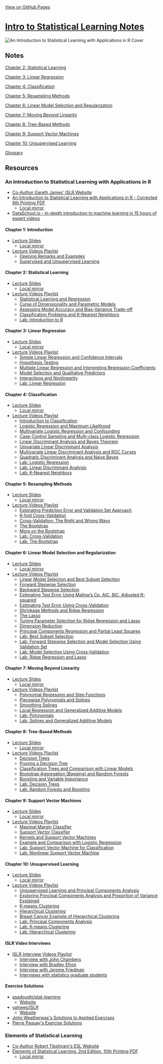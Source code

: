 [View on GitHub Pages][github-pages-site]

# [Intro to Statistical Learning Notes][home]

![An Introduction to Statistical Learning with Applications in R Cover][islr-cover]

## Notes

[Chapter 2: Statistical Learning][chapter-02-statistical-learning]

[Chapter 3: Linear Regression][chapter-03-linear-regression]

[Chapter 4: Classification][chapter-04-classification]

[Chapter 5: Resampling Methods][chapter-05-resampling-methods]

[Chapter 6: Linear Model Selection and Regularization][chapter-06-linear-model-selection-and-regularization]

[Chapter 7: Moving Beyond Linearity][chapter-07-moving-beyond-linearity]

[Chapter 8: Tree-Based Methods][chapter-08-tree-based-methods]

[Chapter 9: Support Vector Machines][chapter-09-support-vector-machines]

[Chapter 10: Unsupervised Learning][chapter-10-unsupervised-learning]

[Glossary][glossary]

## Resources

### An Introduction to Statistical Learning with Applications in R

- [Co-Author Gareth James' ISLR Website][gareth-james-usc-islr-site]
- [An Introduction to Statistical Learning with Applications in R - Corrected 6th Printing PDF][introduction-to-statistical-learning-6th-printing-pdf-remote]
  - [Local mirror][introduction-to-statistical-learning-6th-printing-pdf-local]
- [DataSchool.io - In-depth introduction to machine learning in 15 hours of expert videos][data-school-islr]

#### Chapter 1: Introduction

- [Lecture Slides][islr-chapter-1-slides]
  - [Local mirror][islr-chapter-1-slides-local]
- [Lecture Videos Playlist][islr-chapter-1-playlist]
  - [Opening Remarks and Examples][islr-chapter-1-video-1]
  - [Supervised and Unsupervised Learning][islr-chapter-1-video-2]

#### Chapter 2: Statistical Learning

- [Lecture Slides][islr-chapter-2-slides]
  - [Local mirror][islr-chapter-2-slides-local]
- [Lecture Videos Playlist][islr-chapter-2-playlist]
  - [Statistical Learning and Regression][islr-chapter-2-video-1]
  - [Curse of Dimensionality and Parametric Models][islr-chapter-2-video-2]
  - [Assessing Model Accuracy and Bias-Variance Trade-off][islr-chapter-2-video-3]
  - [Classification Problems and K-Nearest Neighbors][islr-chapter-2-video-4]
  - [Lab: Introduction to R][islr-chapter-2-video-5]

#### Chapter 3: Linear Regression

- [Lecture Slides][islr-chapter-3-slides]
  - [Local mirror][islr-chapter-3-slides-local]
- [Lecture Videos Playlist][islr-chapter-3-playlist]
  - [Simple Linear Regression and Confidence Intervals][islr-chapter-3-video-1]
  - [Hypothesis Testing][islr-chapter-3-video-2]
  - [Multiple Linear Regression and Interpreting Regression Coefficients][islr-chapter-3-video-3]
  - [Model Selection and Qualitative Predictors][islr-chapter-3-video-4]
  - [Interactions and Nonlinearity][islr-chapter-3-video-5]
  - [Lab: Linear Regression][islr-chapter-3-video-6]

#### Chapter 4: Classification

- [Lecture Slides][islr-chapter-4-slides]
  - [Local mirror][islr-chapter-4-slides-local]
- [Lecture Videos Playlist][islr-chapter-4-playlist]
  - [Introduction to Classification][islr-chapter-4-video-1]
  - [Logistic Regression and Maximum Likelihood][islr-chapter-4-video-2]
  - [Multivariate Logistic Regression and Confounding][islr-chapter-4-video-3]
  - [Case-Control Sampling and Multi-class Logistic Regression][islr-chapter-4-video-4]
  - [Linear Discriminant Analysis and Bayes Theorem][islr-chapter-4-video-5]
  - [Univariate Linear Discriminant Analysis][islr-chapter-4-video-6]
  - [Multivariate Linear Discriminant Analysis and ROC Curves][islr-chapter-4-video-7]
  - [Quadratic Discriminant Analysis and Naive Bayes][islr-chapter-4-video-8]
  - [Lab: Logistic Regression][islr-chapter-4-video-9]
  - [Lab: Linear Discriminant Analysis][islr-chapter-4-video-10]
  - [Lab: K-Nearest Neighbors][islr-chapter-4-video-11]

#### Chapter 5: Resampling Methods

- [Lecture Slides][islr-chapter-5-slides]
  - [Local mirror][islr-chapter-5-slides-local]
- [Lecture Videos Playlist][islr-chapter-5-playlist]
  - [Estimating Prediction Error and Validation Set Approach][islr-chapter-5-video-1]
  - [K-fold Cross-Validation][islr-chapter-5-video-2]
  - [Cross-Validation: The Right and Wrong Ways][islr-chapter-5-video-3]
  - [The Bootstrap][islr-chapter-5-video-4]
  - [More on the Bootstrap][islr-chapter-5-video-5]
  - [Lab: Cross-Validation][islr-chapter-5-video-6]
  - [Lab: The Bootstrap][islr-chapter-5-video-7]

#### Chapter 6: Linear Model Selection and Regularization

- [Lecture Slides][islr-chapter-6-slides]
  - [Local mirror][islr-chapter-6-slides-local]
- [Lecture Videos Playlist][islr-chapter-6-playlist]
  - [Linear Model Selection and Best Subset Selection][islr-chapter-6-video-1]
  - [Forward Stepwise Selection][islr-chapter-6-video-2]
  - [Backward Stepwise Selection][islr-chapter-6-video-3]
  - [Estimating Test Error Using Mallow’s Cp, AIC, BIC, Adjusted R-squared][islr-chapter-6-video-4]
  - [Estimating Test Error Using Cross-Validation][islr-chapter-6-video-5]
  - [Shrinkage Methods and Ridge Regression][islr-chapter-6-video-6]
  - [The Lasso][islr-chapter-6-video-7]
  - [Tuning Parameter Selection for Ridge Regression and Lasso][islr-chapter-6-video-8]
  - [Dimension Reduction][islr-chapter-6-video-9]
  - [Principal Components Regression and Partial Least Squares][islr-chapter-6-video-10]
  - [Lab: Best Subset Selection][islr-chapter-6-video-11]
  - [Lab: Forward Stepwise Selection and Model Selection Using Validation Set][islr-chapter-6-video-12]
  - [Lab: Model Selection Using Cross-Validation][islr-chapter-6-video-13]
  - [Lab: Ridge Regression and Lasso][islr-chapter-6-video-14]

#### Chapter 7: Moving Beyond Linearity

- [Lecture Slides][islr-chapter-7-slides]
  - [Local mirror][islr-chapter-7-slides-local]
- [Lecture Videos Playlist][islr-chapter-7-playlist]
  - [Polynomial Regression and Step Functions][islr-chapter-7-video-1]
  - [Piecewise Polynomials and Splines][islr-chapter-7-video-2]
  - [Smoothing Splines][islr-chapter-7-video-3]
  - [Local Regression and Generalized Additive Models][islr-chapter-7-video-4]
  - [Lab: Polynomials][islr-chapter-7-video-5]
  - [Lab: Splines and Generalized Additive Models][islr-chapter-7-video-6]

#### Chapter 8: Tree-Based Methods

- [Lecture Slides][islr-chapter-8-slides]
  - [Local mirror][islr-chapter-8-slides-local]
- [Lecture Videos Playlist][islr-chapter-8-playlist]
  - [Decision Trees][islr-chapter-8-video-1]
  - [Pruning a Decision Tree][islr-chapter-8-video-2]
  - [Classification Trees and Comparison with Linear Models][islr-chapter-8-video-3]
  - [Bootstrap Aggregation (Bagging) and Random Forests][islr-chapter-8-video-4]
  - [Boosting and Variable Importance][islr-chapter-8-video-5]
  - [Lab: Decision Trees][islr-chapter-8-video-6]
  - [Lab: Random Forests and Boosting][islr-chapter-8-video-7]

#### Chapter 9: Support Vector Machines

- [Lecture Slides][islr-chapter-9-slides]
  - [Local mirror][islr-chapter-9-slides-local]
- [Lecture Videos Playlist][islr-chapter-9-playlist]
  - [Maximal Margin Classifier][islr-chapter-9-video-1]
  - [Support Vector Classifier][islr-chapter-9-video-2]
  - [Kernels and Support Vector Machines][islr-chapter-9-video-3]
  - [Example and Comparison with Logistic Regression][islr-chapter-9-video-4]
  - [Lab: Support Vector Machine for Classification][islr-chapter-9-video-5]
  - [Lab: Nonlinear Support Vector Machine][islr-chapter-9-video-6]

#### Chapter 10: Unsupervised Learning

- [Lecture Slides][islr-chapter-10-slides]
  - [Local mirror][islr-chapter-10-slides-local]
- [Lecture Videos Playlist][islr-chapter-10-playlist]
  - [Unsupervised Learning and Principal Components Analysis][islr-chapter-10-video-1]
  - [Exploring Principal Components Analysis and Proportion of Variance Explained][islr-chapter-10-video-2]
  - [K-means Clustering][islr-chapter-10-video-3]
  - [Hierarchical Clustering][islr-chapter-10-video-4]
  - [Breast Cancer Example of Hierarchical Clustering][islr-chapter-10-video-5]
  - [Lab: Principal Components Analysis][islr-chapter-10-video-6]
  - [Lab: K-means Clustering][islr-chapter-10-video-7]
  - [Lab: Hierarchical Clustering][islr-chapter-10-video-8]

#### ISLR Video Interviews

- [ISLR Interview Videos Playlist][islr-interviews-playlist]
  - [Interview with John Chambers][islr-interviews-video-1]
  - [Interview with Bradley Efron][islr-interviews-video-2]
  - [Interview with Jerome Friedman][islr-interviews-video-3]
  - [Interviews with statistics graduate students][islr-interviews-video-4]

#### Exercise Solutions

- [asadoughi/stat-learning][asadoughi-stat-learning-github]
  - [Website][asadoughi-stat-learning-web]
- [yahwes/ISLR][yahwes-islr-github]
  - [Website][yahwes-islr-web]
- [John Weatherwax's Solutions to Applied Exercises][weatherwax-applied-solutions]
- [Pierre Paquay's Exercise Solutions][paquay-solutions]

### Elements of Statistical Learning

- [Co-Author Robert Tibshirani's ESL Website][robert-tibshirani-stanford-esl-site]
- [Elements of Statistical Learning, 2nd Edition, 10th Printing PDF][elements-of-statistical-learning-2nd-edition-10th-printing-pdf-remote]
  - [Local mirror][elements-of-statistical-learning-2nd-edition-10th-printing-pdf-local]

[gareth-james-usc-islr-site]: http://www-bcf.usc.edu/~gareth/ISL/index.html "An Introduction to Statistical Learning - USC.edu"
[introduction-to-statistical-learning-6th-printing-pdf-local]: pdf/islr-6th-printing.pdf "An Introduction to Statistical Learning with Applications in R - Corrected 6th Printing PDF"
[introduction-to-statistical-learning-6th-printing-pdf-remote]: http://www-bcf.usc.edu/~gareth/ISL/ISLR%20Sixth%20Printing.pdf "An Introduction to Statistical Learning with Applications in R - Corrected 6th Printing PDF"
[data-school-islr]: http://www.dataschool.io/15-hours-of-expert-machine-learning-videos/ "In-depth introduction to machine learning in 15 hours of expert videos -- dataschool.io"
[islr-cover]: images/ISLR.jpg "An Introduction to Statistical Learning with Applications in R Cover"

[robert-tibshirani-stanford-esl-site]: https://statweb.stanford.edu/~tibs/ElemStatLearn/ "Elements of Statistical Learning -- stanford.edu"
[elements-of-statistical-learning-2nd-edition-10th-printing-pdf-local]: pdf/esl-2nd-edition-10th-printing.pdf "Elements of Statistical Learning, 2nd Edition, 10th Printing PDF"
[elements-of-statistical-learning-2nd-edition-10th-printing-pdf-remote]: http://statweb.stanford.edu/~tibs/ElemStatLearn/printings/ESLII_print10.pdf "Elements of Statistical Learning, 2nd Edition, 10th Printing PDF"

[islr-chapter-1-slides]: https://lagunita.stanford.edu/c4x/HumanitiesScience/StatLearning/asset/introduction.pdf "ISLR: Chapter 1 - Slides"
[islr-chapter-1-slides-local]: pdf/islr-chapter-01-slides.pdf "ISLR: Chapter 1 - Slides"
[islr-chapter-1-playlist]: https://www.youtube.com/playlist?list=PL5-da3qGB5ICcUhueCyu25slvsGp8IDTa "ISLR: Chapter 1 - Lecture Videos Playlist"
[islr-chapter-1-video-1]: https://www.youtube.com/watch?v=2wLfFB_6SKI "ISLR: Chapter 1 - Opening Remarks and Examples"
[islr-chapter-1-video-2]: https://www.youtube.com/watch?v=LvaTokhYnDw "ISLR: Chapter 1 - Supervised and Unsupervised Learning"

[islr-chapter-2-slides]: https://class.stanford.edu/c4x/HumanitiesScience/StatLearning/asset/statistical_learning.pdf "ISLR: Chapter 2 - Slides"
[islr-chapter-2-slides-local]: pdf/islr-chapter-02-slides.pdf "ISLR: Chapter 2 - Slides"
[islr-chapter-2-playlist]: https://www.youtube.com/playlist?list=PL5-da3qGB5IDvuFPNoSqheihPOQNJpzyy "ISLR: Chapter 2 - Lecture Videos Playlist"
[islr-chapter-2-video-1]: https://www.youtube.com/watch?v=WjyuiK5taS8 "ISLR: Chapter 2 - Statistical Learning and Regression"
[islr-chapter-2-video-2]: https://www.youtube.com/watch?v=UvxHOkYQl8g "ISLR: Chapter 2 - Curse of Dimensionality and Parametric Models"
[islr-chapter-2-video-3]: https://www.youtube.com/watch?v=VusKAosxxyk "ISLR: Chapter 2 - Assessing Model Accuracy and Bias-Variance Trade-off"
[islr-chapter-2-video-4]: https://www.youtube.com/watch?v=vVj2itVNku4 "ISLR: Chapter 2 - Classification Problems and K-Nearest Neighbors"
[islr-chapter-2-video-5]: https://www.youtube.com/watch?v=jwBgGS_4RQA "ISLR: Chapter 2 - Lab: Introduction to R"

[islr-chapter-3-slides]: https://class.stanford.edu/c4x/HumanitiesScience/StatLearning/asset/linear_regression.pdf "ISLR: Chapter 3 - Slides"
[islr-chapter-3-slides-local]: pdf/islr-chapter-03-slides.pdf "ISLR: Chapter 3 - Slides"
[islr-chapter-3-playlist]: https://www.youtube.com/playlist?list=PL5-da3qGB5IBSSCPANhTgrw82ws7w_or9 "ISLR: Chapter 3 - Lecture Videos Playlist"
[islr-chapter-3-video-1]: https://www.youtube.com/watch?v=PsE9UqoWtS4 "ISLR: Chapter 3 - Simple Linear Regression and Confidence Intervals"
[islr-chapter-3-video-2]: https://www.youtube.com/watch?v=J6AdoiNUyWI "ISLR: Chapter 3 - Hypothesis Testing"
[islr-chapter-3-video-3]: https://www.youtube.com/watch?v=1hbCJyM9ccs "ISLR: Chapter 3 - Multiple Linear Regression and Interpreting Regression Coefficients"
[islr-chapter-3-video-4]: https://www.youtube.com/watch?v=3T6RXmIHbJ4 "ISLR: Chapter 3 - Model Selection and Qualitative Predictors"
[islr-chapter-3-video-5]: https://www.youtube.com/watch?v=IFzVxLv0TKQ "ISLR: Chapter 3 - Interactions and Nonlinearity"
[islr-chapter-3-video-6]: https://www.youtube.com/watch?v=5ONFqIk3RFg "ISLR: Chapter 3 - Lab: Linear Regression"

[islr-chapter-4-slides]: https://class.stanford.edu/c4x/HumanitiesScience/StatLearning/asset/classification.pdf "ISLR: Chapter 4 - Slides"
[islr-chapter-4-slides-local]: pdf/islr-chapter-04-slides.pdf "ISLR: Chapter 4 - Slides"
[islr-chapter-4-playlist]: https://www.youtube.com/playlist?list=PL5-da3qGB5IC4vaDba5ClatUmFppXLAhE "ISLR: Chapter 4 - Lecture Videos Playlist"
[islr-chapter-4-video-1]: https://www.youtube.com/watch?v=sqq21-VIa1c "ISLR: Chapter 4 - Introduction to Classification"
[islr-chapter-4-video-2]: https://www.youtube.com/watch?v=31Q5FGRnxt4 "ISLR: Chapter 4 - Logistic Regression and Maximum Likelihood"
[islr-chapter-4-video-3]: https://www.youtube.com/watch?v=MpX8rVv_u4E "ISLR: Chapter 4 - Multivariate Logistic Regression and Confounding"
[islr-chapter-4-video-4]: https://www.youtube.com/watch?v=GavRXXEHGqU "ISLR: Chapter 4 - Case-Control Sampling and Multiclass Logistic Regression"
[islr-chapter-4-video-5]: https://www.youtube.com/watch?v=RfrGiG1Hm3M "ISLR: Chapter 4 - Linear Discriminant Analysis and Bayes Theorem"
[islr-chapter-4-video-6]: https://www.youtube.com/watch?v=QG0pVJXT6EU "ISLR: Chapter 4 - Univariate Linear Discriminant Analysis"
[islr-chapter-4-video-7]: https://www.youtube.com/watch?v=X4VDZDp2vqw "ISLR: Chapter 4 - Multivariate Linear Discriminant Analysis and ROC Curves"
[islr-chapter-4-video-8]: https://www.youtube.com/watch?v=6FiNGTYAOAA "ISLR: Chapter 4 - Quadratic Discriminant Analysis and Naive Bayes"
[islr-chapter-4-video-9]: https://www.youtube.com/watch?v=TxvEVc8YNlU "ISLR: Chapter 4 - Lab: Logistic Regression"
[islr-chapter-4-video-10]: https://www.youtube.com/watch?v=2cl7JiPzkBY "ISLR: Chapter 4 - Lab: Linear Discriminant Analysis"
[islr-chapter-4-video-11]: https://www.youtube.com/watch?v=9TVVF7CS3F4 "ISLR: Chapter 4 - Lab: K-Nearest Neighbors"

[islr-chapter-5-slides]: https://class.stanford.edu/c4x/HumanitiesScience/StatLearning/asset/cv_boot.pdf "ISLR: Chapter 5 - Slides"
[islr-chapter-5-slides-local]: pdf/islr-chapter-05-slides.pdf "ISLR: Chapter 5 - Slides"
[islr-chapter-5-playlist]: https://www.youtube.com/playlist?list=PL5-da3qGB5IA6E6ZNXu7dp89_uv8yocmf "ISLR: Chapter 5 - Lecture Videos Playlist"
[islr-chapter-5-video-1]: https://www.youtube.com/watch?v=_2ij6eaaSl0 "ISLR: Chapter 5 - Estimating Prediction Error and Validation Set Approach"
[islr-chapter-5-video-2]: https://www.youtube.com/watch?v=nZAM5OXrktY "ISLR: Chapter 5 - K-fold Cross-Validation"
[islr-chapter-5-video-3]: https://www.youtube.com/watch?v=S06JpVoNaA0 "ISLR: Chapter 5 - Cross-Validation: The Right and Wrong Ways"
[islr-chapter-5-video-4]: https://www.youtube.com/watch?v=p4BYWX7PTBM "ISLR: Chapter 5 - The Bootstrap"
[islr-chapter-5-video-5]: https://www.youtube.com/watch?v=BzHz0J9a6k0 "ISLR: Chapter 5 - More on the Bootstrap"
[islr-chapter-5-video-6]: https://www.youtube.com/watch?v=6dSXlqHAoMk "ISLR: Chapter 5 - Lab: Cross-Validation"
[islr-chapter-5-video-7]: https://www.youtube.com/watch?v=YVSmsWoBKnA "ISLR: Chapter 5 - Lab: The Bootstrap"

[islr-chapter-6-slides]: https://class.stanford.edu/c4x/HumanitiesScience/StatLearning/asset/model_selection.pdf "ISLR: Chapter 6 - Slides"
[islr-chapter-6-slides-local]: pdf/islr-chapter-06-slides.pdf "ISLR: Chapter 6 - Slides"
[islr-chapter-6-playlist]: https://www.youtube.com/playlist?list=PL5-da3qGB5IB-Xdpj_uXJpLGiRfv9UVXI "ISLR: Chapter 6 - Lecture Videos Playlist"
[islr-chapter-6-video-1]: https://www.youtube.com/watch?v=91si52nk3LA" "ISLR: Chapter 6 - Linear Model Selection and Best Subset Selection"
[islr-chapter-6-video-2]: https://www.youtube.com/watch?v=nLpJd_iKmrE" "ISLR: Chapter 6 - Forward Stepwise Selection"
[islr-chapter-6-video-3]: https://www.youtube.com/watch?v=NJhMSpI2Uj8" "ISLR: Chapter 6 - Backward Stepwise Selection"
[islr-chapter-6-video-4]: https://www.youtube.com/watch?v=LkifE44myLc" "ISLR: Chapter 6 - Estimating Test Error Using Mallow’s Cp, AIC, BIC, Adjusted R-squared"
[islr-chapter-6-video-5]: https://www.youtube.com/watch?v=3p9JNaJCOb4" "ISLR: Chapter 6 - Estimating Test Error Using Cross-Validation"
[islr-chapter-6-video-6]: https://www.youtube.com/watch?v=cSKzqb0EKS0" "ISLR: Chapter 6 - Shrinkage Methods and Ridge Regression"
[islr-chapter-6-video-7]: https://www.youtube.com/watch?v=A5I1G1MfUmA" "ISLR: Chapter 6 - The Lasso"
[islr-chapter-6-video-8]: https://www.youtube.com/watch?v=xMKVUstjXBE" "ISLR: Chapter 6 - Tuning Parameter Selection for Ridge Regression and Lasso"
[islr-chapter-6-video-9]: https://www.youtube.com/watch?v=QlyROnAjnEk" "ISLR: Chapter 6 - Dimension Reduction"
[islr-chapter-6-video-10]: https://www.youtube.com/watch?v=eYxwWGJcOfw" "ISLR: Chapter 6 - Principal Components Regression and Partial Least Squares"
[islr-chapter-6-video-11]: https://www.youtube.com/watch?v=3kwdDGnV8MM" "ISLR: Chapter 6 - Lab: Best Subset Selection"
[islr-chapter-6-video-12]: https://www.youtube.com/watch?v=mv-vdysZIb4" "ISLR: Chapter 6 - Lab: Forward Stepwise Selection and Model Selection Using Validation Set"
[islr-chapter-6-video-13]: https://www.youtube.com/watch?v=F8MMHCCoALU" "ISLR: Chapter 6 - Lab: Model Selection Using Cross-Validation"
[islr-chapter-6-video-14]: https://www.youtube.com/watch?v=1REe3qSotx8" "ISLR: Chapter 6 - Lab: Ridge Regression and Lasso"

[islr-chapter-7-slides]: https://class.stanford.edu/c4x/HumanitiesScience/StatLearning/asset/nonlinear.pdf "ISLR: Chapter 7 - Slides"
[islr-chapter-7-slides-local]: pdf/islr-chapter-07-slides.pdf "ISLR: Chapter 7 - Slides"
[islr-chapter-7-playlist]: https://www.youtube.com/playlist?list=PL5-da3qGB5IBn84fvhh-u2MU80jvo8OoR "ISLR: Chapter 7 - Lecture Videos Playlist"
[islr-chapter-7-video-1]: https://www.youtube.com/watch?v=gtXQXA7qF3c "ISLR: Chapter 7 - Polynomial Regression and Step Functions"
[islr-chapter-7-video-2]: https://www.youtube.com/watch?v=7ZIqzTNB8lk "ISLR: Chapter 7 - Piecewise Polynomials and Splines"
[islr-chapter-7-video-3]: https://www.youtube.com/watch?v=mxXHJa1DsWQ "ISLR: Chapter 7 - Smoothing Splines"
[islr-chapter-7-video-4]: https://www.youtube.com/watch?v=N2hBXqPiegQ "ISLR: Chapter 7 - Local Regression and Generalized Additive Models"
[islr-chapter-7-video-5]: https://www.youtube.com/watch?v=uQBnDGu6TYU "ISLR: Chapter 7 - Lab: Polynomials"
[islr-chapter-7-video-6]: https://www.youtube.com/watch?v=DCn83aXXuHc "ISLR: Chapter 7 - Lab: Splines and Generalized Additive Models"

[islr-chapter-8-slides]: https://class.stanford.edu/c4x/HumanitiesScience/StatLearning/asset/trees.pdf "ISLR: Chapter 8 - Slides"
[islr-chapter-8-slides-local]: pdf/islr-chapter-08-slides.pdf "ISLR: Chapter 8 - Slides"
[islr-chapter-8-playlist]: https://www.youtube.com/playlist?list=PL5-da3qGB5IB23TLuA8ZgVGC8hV8ZAdGh "ISLR: Chapter 8 - Lecture Videos Playlist"
[islr-chapter-8-video-1]: https://www.youtube.com/watch?v=6ENTbK3yQUQ "ISLR: Chapter 8 - Decision Trees"
[islr-chapter-8-video-2]: https://www.youtube.com/watch?v=GfPR7Xhdokc "ISLR: Chapter 8 - Pruning a Decision Tree"
[islr-chapter-8-video-3]: https://www.youtube.com/watch?v=hPEJoITBbQ4 "ISLR: Chapter 8 - Classification Trees and Comparison with Linear Models"
[islr-chapter-8-video-4]: https://www.youtube.com/watch?v=lq_xzBRIWm4 "ISLR: Chapter 8 - Bootstrap Aggregation (Bagging) and Random Forests"
[islr-chapter-8-video-5]: https://www.youtube.com/watch?v=U3MdBNysk9w "ISLR: Chapter 8 - Boosting and Variable Importance"
[islr-chapter-8-video-6]: https://www.youtube.com/watch?v=0wZUXtvAtDc "ISLR: Chapter 8 - Lab: Decision Trees"
[islr-chapter-8-video-7]: https://www.youtube.com/watch?v=IY7oWGXb77o "ISLR: Chapter 8 - Lab: Random Forests and Boosting"

[islr-chapter-9-slides]: https://class.stanford.edu/c4x/HumanitiesScience/StatLearning/asset/svm.pdf "ISLR: Chapter 9 - Slides"
[islr-chapter-9-slides-local]: pdf/islr-chapter-09-slides.pdf "ISLR: Chapter 9 - Slides"
[islr-chapter-9-playlist]: https://www.youtube.com/playlist?list=PL5-da3qGB5IDl6MkmovVdZwyYOhpCxo5o "ISLR: Chapter 9 - Lecture Videos Playlist"
[islr-chapter-9-video-1]: https://www.youtube.com/watch?v=QpbynqiTCsY "ISLR: Chapter 9 - Maximal Margin Classifier"
[islr-chapter-9-video-2]: https://www.youtube.com/watch?v=xKsTsGE7KpI "ISLR: Chapter 9 - Support Vector Classifier"
[islr-chapter-9-video-3]: https://www.youtube.com/watch?v=dm32QvCW7wE "ISLR: Chapter 9 - Kernels and Support Vector Machines"
[islr-chapter-9-video-4]: https://www.youtube.com/watch?v=mI18GD4_ysE "ISLR: Chapter 9 - Example and Comparison with Logistic Regression"
[islr-chapter-9-video-5]: https://www.youtube.com/watch?v=qhyyufR0930 "ISLR: Chapter 9 - Lab: Support Vector Machine for Classification"
[islr-chapter-9-video-6]: https://www.youtube.com/watch?v=L3n2VF7yKkk "ISLR: Chapter 9 - Lab: Nonlinear Support Vector Machine"

[islr-chapter-10-slides]: https://class.stanford.edu/c4x/HumanitiesScience/StatLearning/asset/unsupervised.pdf "ISLR: Chapter 10 - Slides"
[islr-chapter-10-slides-local]: pdf/islr-chapter-10-slides.pdf "ISLR: Chapter 10 - Slides"
[islr-chapter-10-playlist]: https://www.youtube.com/playlist?list=PL5-da3qGB5IBC-MneTc9oBZz0C6kNJ-f2 "ISLR: Chapter 10 - Lecture Videos Playlist"
[islr-chapter-10-video-1]: https://www.youtube.com/watch?v=ipyxSYXgzjQ "ISLR: Chapter 10 - Unsupervised Learning and Principal Components Analysis"
[islr-chapter-10-video-2]: https://www.youtube.com/watch?v=dbuSGWCgdzw "ISLR: Chapter 10 - Exploring Principal Components Analysis and Proportion of Variance Explained"
[islr-chapter-10-video-3]: https://www.youtube.com/watch?v=aIybuNt9ps4 "ISLR: Chapter 10 - K-means Clustering"
[islr-chapter-10-video-4]: https://www.youtube.com/watch?v=Tuuc9Y06tAc "ISLR: Chapter 10 - Hierarchical Clustering"
[islr-chapter-10-video-5]: https://www.youtube.com/watch?v=yUJcTpWNY_o "ISLR: Chapter 10 - Breast Cancer Example of Hierarchical Clustering"
[islr-chapter-10-video-6]: https://www.youtube.com/watch?v=lFHISDj_4EQ "ISLR: Chapter 10 - Lab: Principal Components Analysis"
[islr-chapter-10-video-7]: https://www.youtube.com/watch?v=YDubYJsZ9iM "ISLR: Chapter 10 - Lab: K-means Clustering"
[islr-chapter-10-video-8]: https://www.youtube.com/watch?v=4u3zvtfqb7w "ISLR: Chapter 10 - Lab: Hierarchical Clustering"

[islr-interviews-playlist]: https://www.youtube.com/playlist?list=PL5-da3qGB5IC8_kWZXDcmLx7_n4RTBkAS "ISLR: Video Interviews Playlist"
[islr-interviews-video-1]: https://www.youtube.com/watch?v=jk9S3RTAl38 "ISLR: Interview with John Chambers"
[islr-interviews-video-2]: https://www.youtube.com/watch?v=6l9V1sINzhE "ISLR: Interview with Bradley Efron"
[islr-interviews-video-3]: https://www.youtube.com/watch?v=79tR7BvYE6w "ISLR: Interview with Jerome Friedman"
[islr-interviews-video-4]: https://www.youtube.com/watch?v=MEMGOlJxxz0 "ISLR: Interviews with statistics graduate students"

[asadoughi-stat-learning-github]: https://github.com/asadoughi/stat-learning "ISLR notes and exercise attempts -- GitHub"
[asadoughi-stat-learning-web]: http://blog.princehonest.com/stat-learning/ "ISLR notes and exercise attempts -- blog.princehonest.com"
[paquay-solutions]: https://rpubs.com/ppaquay/ "Pierre Paquay's Exercise Solutions -- RPubs"
[weatherwax-applied-solutions]: http://www.waxworksmath.com/Authors/G_M/James/james.html "John Weatherwax's Solutions to Applied Exercises"
[yahwes-islr-github]: https://github.com/yahwes/ISLR "ISLR student solutions -- GitHub"
[yahwes-islr-web]: https://yahwes.github.io/ISLR/ "ISLR student solutions -- yahwes.github.io"

[github-pages-site]: https://tdg5.github.io/stats-learning-notes/ "stats-learning-notes -- tdg5.github.io"
[glossary]: glossary "stats-learning-notes -- Glossary"
[home]: ./ "stats-learning-notes -- Home"
[chapter-02-statistical-learning]: chapter-02-statistical-learning "stats-learning-notes -- Chapter 02 - Statistical Learning"
[chapter-03-linear-regression]: chapter-03-linear-regression "stats-learning-notes -- Chapter 03 - Linear Regression"
[chapter-04-classification]: chapter-04-classification "stats-learning-notes -- Chapter 04 - Classification"
[chapter-05-resampling-methods]: chapter-05-resampling-methods "stats-learning-notes -- Chapter 05 - Resampling Methods"
[chapter-06-linear-model-selection-and-regularization]: chapter-06-linear-model-selection-and-regularization "stats-learning-notes -- Chapter 06 - Linear Model Selection and Regularization"
[chapter-07-moving-beyond-linearity]: chapter-07-moving-beyond-linearity "stats-learning-notes -- Chapter 07 - Moving Beyond Linearity"
[chapter-08-tree-based-methods]: chapter-08-tree-based-methods "stats-learning-notes -- Chapter 08 - Tree-Based Methods"
[chapter-09-support-vector-machines]: chapter-09-support-vector-machines "stats-learning-notes -- Chapter 09 - Support Vector Machines"
[chapter-10-unsupervised-learning]: chapter-10-unsupervised-learning "stats-learning-notes -- Chapter 10 - Unsupervised Learning"
